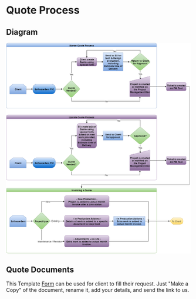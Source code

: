 # Quote Process

## Diagram
<img src="/images/Quote Diagram process.png">

## Quote Documents
This Template <a href="https://docs.google.com/spreadsheets/d/1hEBwBKLb-iD5bb2z0GqFmUXoR1-Ot4iTf7A5-lZKdmI/edit#gid=0" target="_blank">Form</a> can be used for client to fill their request. Just "Make a Copy" of the document, rename it, add your details, and send the link to us.
